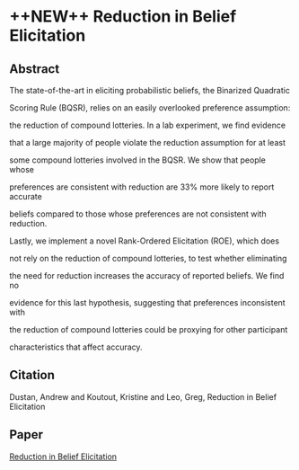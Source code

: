 

# ++NEW++ Reduction in Belief Elicitation

## Abstract

The state-of-the-art in eliciting probabilistic beliefs, the Binarized Quadratic
Scoring Rule (BQSR), relies on an easily overlooked preference assumption:
the reduction of compound lotteries. In a lab experiment, we find evidence
that a large majority of people violate the reduction assumption for at least
some compound lotteries involved in the BQSR. We show that people whose
preferences are consistent with reduction are 33% more likely to report accurate
beliefs compared to those whose preferences are not consistent with reduction.
Lastly, we implement a novel Rank-Ordered Elicitation (ROE), which does
not rely on the reduction of compound lotteries, to test whether eliminating
the need for reduction increases the accuracy of reported beliefs. We find no
evidence for this last hypothesis, suggesting that preferences inconsistent with
the reduction of compound lotteries could be proxying for other participant
characteristics that affect accuracy.

## Citation

Dustan, Andrew and Koutout, Kristine and Leo, Greg, Reduction in Belief Elicitation

## Paper

[Reduction in Belief Elicitation](../files/Papers/WP_Reduction_in_Belief_Elicitation.pdf)
